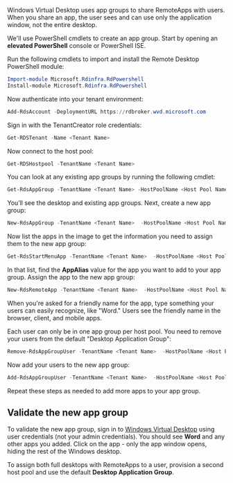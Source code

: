 Windows Virtual Desktop uses app groups to share RemoteApps with users. When you share an app, the user sees and can use only the application window, not the entire desktop.  

We'll use PowerShell cmdlets to create an app group. Start by opening an **elevated PowerShell** console or PowerShell ISE.

Run the following cmdlets to import and install the Remote Desktop PowerShell module:

```powershell
Import-module Microsoft.Rdinfra.RdPowershell 
Install-module Microsoft.Rdinfra.RdPowershell 
```

Now authenticate into your tenant environment:

```powershell
Add-RdsAccount -DeploymentURL https://rdbroker.wvd.microsoft.com  
```

Sign in with the TenantCreator role credentials: 

```powershell
Get-RDSTenant -Name <Tenant Name> 
```

Now connect to the host pool:  

```powershell
Get-RDSHostpool -TenantName <Tenant Name> 
```

You can look at any existing app groups by running the following cmdlet: 

```powershell
Get-RdsAppGroup -TenantName <Tenant Name> -HostPoolName <Host Pool Name> 
```

You’ll see the desktop and existing app groups. Next,  create a new app group: 

```powershell
New-RdsAppGroup -TenantName <Tenant Name>  -HostPoolName <Host Pool Name> -Name “Basic app group” -ResourceType RemoteApp 
```

Now list the apps in the image to get the information you need to assign them to the new app group: 

```powershell
Get-RdsStartMenuApp -TenantName <Tenant Name>  -HostPoolName <Host Pool Name> -AppGroupName “Remote Apps” 
```

In that list, find the **AppAlias** value for the app you want to add to your app group. Assign the app to the new app group: 

```powershell
New-RdsRemoteApp -TenantName <Tenant Name>  -HostPoolName <Host Pool Name> -Name “Basic app group” -AppAlias word 
```

When you're asked for a friendly name for the app, type something your users can easily recognize, like "Word." Users see the friendly name in the browser, client, and mobile apps.

Each user can only be in one app group per host pool. You need to remove your users from the default "Desktop Application Group": 

```powershell
Remove-RdsAppGroupUser -TenantName <Tenant Name>  -HostPoolName <Host Pool Name> -AppGroupName “Desktop Application Group” -UserPrincipalName <UPNemail> 
```

Now add your users to the new app group: 

```powershell
Add-RdsAppGroupUser -TenantName <Tenant Name>  -HostPoolName <Host Pool Name> -AppGroupName “Basic app group” -UserPrincipalName <UPNemail> 
```

Repeat these steps as needed to add more apps to your app group. 

## Validate the new app group  
To validate the new app group, sign in to [Windows Virtual Desktop](https://aka.ms/wvdweb) using user credentials (not your admin credentials). You should see **Word** and any other apps you added. Click on the app - only the app window opens, hiding the rest of the Windows desktop. 

To assign both full desktops with RemoteApps to a user, provision a second host pool and use the default **Desktop Application Group**.